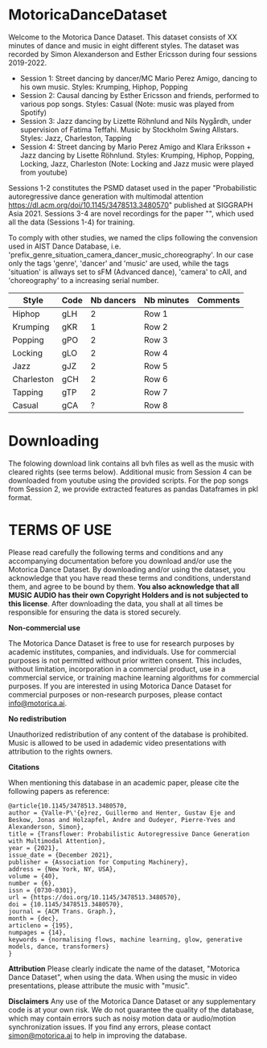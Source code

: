 # MotoricaDanceDataset

Welcome to the Motorica Dance Dataset. This dataset consists of XX minutes of dance and music in eight different styles. The dataset was recorded by Simon Alexanderson and Esther Ericsson during four sessions 2019-2022.

- Session 1: Street dancing by dancer/MC Mario Perez Amigo, dancing to his own music. Styles: Krumping, Hiphop, Popping
- Session 2: Causal dancing by Esther Ericsson and friends, performed to various pop songs. Styles: Casual (Note: music was played from Spotify)
- Session 3: Jazz dancing by Lizette Röhnlund and Nils Nygårdh, under supervision of Fatima Teffahi. Music by Stockholm Swing Allstars. Styles: Jazz, Charleston, Tapping
- Session 4: Street dancing by Mario Perez Amigo and Klara Eriksson + Jazz dancing by Lisette Röhnlund. Styles: Krumping, Hiphop, Popping, Locking, Jazz, Charleston (Note: Locking and Jazz music were played from youtube)

Sessions 1-2 constitutes the PSMD dataset used in the paper "Probabilistic autoregressive dance generation with multimodal attention https://dl.acm.org/doi/10.1145/3478513.3480570" published at SIGGRAPH Asia 2021. 
Sessions 3-4 are novel recordings for the paper "", which used all the data (Sessions 1-4) for training.

To comply with other studies, we named the clips following the convension used in AIST Dance Database, i.e. 'prefix_genre_situation_camera_dancer_music_choreography'. In our case only the tags 'genre', 'dancer' and 'music' are used, while the tags 'situation' is allways set to sFM (Advanced dance), 'camera' to cAll, and 'choreography' to a increasing serial number.

| Style      | Code | Nb dancers | Nb minutes| Comments |
|------------|------|------------|-----------|----------|
| Hiphop     | gLH  | 2          | Row 1     | |
| Krumping   | gKR  | 1          | Row 2     | |
| Popping    | gPO  | 2          | Row 3     | |
| Locking    | gLO  | 2          | Row 4     | |
| Jazz       | gJZ  | 2          | Row 5     | |
| Charleston | gCH  | 2          | Row 6     | |
| Tapping    | gTP  | 2          | Row 7     | |
| Casual     | gCA  | ?          | Row 8     | |

# Downloading
The folowing download link contains all bvh files as well as the music with cleared rights (see terms below). Additional music from Session 4 can be downloaded from youtube using the provided scripts. For the pop songs from Session 2, we provide extracted features as pandas Dataframes in pkl format.

# TERMS OF USE

Please read carefully the following terms and conditions and any accompanying documentation before you download and/or use the Motorica Dance Dataset. By downloading and/or using the dataset, you acknowledge that you have read these terms and conditions, understand them, and agree to be bound by them. **You also acknowledge that all MUSIC AUDIO has their own Copyright Holders and is not subjected to this license**. After downloading the data, you shall at all times be responsible for ensuring the data is stored securely.

**Non-commercial use**

The Motorica Dance Dataset is free to use for research purposes by academic institutes, companies, and individuals. Use for commercial purposes is not permitted without prior written consent. This includes, without limitation, incorporation in a commercial product, use in a commercial service, or training machine learning algorithms for commercial purposes. If you are interested in using Motorica Dance Dataset for commercial purposes or non-research purposes, please contact info@motorica.ai.

**No redistribution**

Unauthorized redistribution of any content of the database is prohibited. Music is allowed to be used in adademic video presentations with attribution to the rights owners.

**Citations**

When mentioning this database in an academic paper, please cite the following papers as reference:

```
@article{10.1145/3478513.3480570,
author = {Valle-P\'{e}rez, Guillermo and Henter, Gustav Eje and Beskow, Jonas and Holzapfel, Andre and Oudeyer, Pierre-Yves and Alexanderson, Simon},
title = {Transflower: Probabilistic Autoregressive Dance Generation with Multimodal Attention},
year = {2021},
issue_date = {December 2021},
publisher = {Association for Computing Machinery},
address = {New York, NY, USA},
volume = {40},
number = {6},
issn = {0730-0301},
url = {https://doi.org/10.1145/3478513.3480570},
doi = {10.1145/3478513.3480570},
journal = {ACM Trans. Graph.},
month = {dec},
articleno = {195},
numpages = {14},
keywords = {normalising flows, machine learning, glow, generative models, dance, transformers}
}
```

**Attribution**
Please clearly indicate the name of the dataset, "Motorica Dance Dataset", when using the data. 
When using the music in video presentations, please attribute the music with "music".

**Disclaimers**
Any use of the Motorica Dance Dataset or any supplementary code is at your own risk. We do not guarantee the quality of the database, which may contain errors such as noisy motion data or audio/motion synchronization issues. If you find any errors, please contact simon@motorica.ai to help in improving the database.
